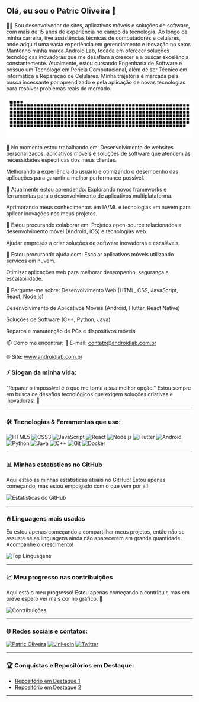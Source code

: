 ## Olá, eu sou o Patric Oliveira 👋
👨‍💻 Sou desenvolvedor de sites, aplicativos móveis e soluções de software, com mais de 15 anos de experiência no campo da tecnologia. Ao longo da minha carreira, tive assistências técnicas de computadores e celulares, onde adquiri uma vasta experiência em gerenciamento e inovação no setor.  Mantenho minha marca Android Lab, focada em oferecer soluções tecnológicas inovadoras que me desafiam a crescer e a buscar excelência constantemente. Atualmente, estou cursando Engenharia de Software e possuo um Tecnólogo em Perícia Computacional, além de ser Técnico em Informática e Reparação de Celulares. Minha trajetória é marcada pela busca incessante por aprendizado e pela aplicação de novas tecnologias para resolver problemas reais do mercado.

<img src="https://raw.githubusercontent.com/platane/snk/output/github-contribution-grid-snake-dark.svg" alt="GitHub Contribution Snake">



🔭 No momento estou trabalhando em:
Desenvolvimento de websites personalizados, aplicativos móveis e soluções de software que atendem às necessidades específicas dos meus clientes.

Melhorando a experiência do usuário e otimizando o desempenho das aplicações para garantir a melhor performance possível.

🌱 Atualmente estou aprendendo:
Explorando novos frameworks e ferramentas para o desenvolvimento de aplicativos multiplataforma.

Aprimorando meus conhecimentos em IA/ML e tecnologias em nuvem para aplicar inovações nos meus projetos.

👯 Estou procurando colaborar em:
Projetos open-source relacionados a desenvolvimento móvel (Android, iOS) e tecnologias web.

Ajudar empresas a criar soluções de software inovadoras e escaláveis.

🤔 Estou procurando ajuda com:
Escalar aplicativos móveis utilizando serviços em nuvem.

Otimizar aplicações web para melhorar desempenho, segurança e escalabilidade.

💬 Pergunte-me sobre:
Desenvolvimento Web (HTML, CSS, JavaScript, React, Node.js)

Desenvolvimento de Aplicativos Móveis (Android, Flutter, React Native)

Soluções de Software (C++, Python, Java)

Reparos e manutenção de PCs e dispositivos móveis.


📫 Como me encontrar:
📧 E-mail: contato@androidlab.com.br


🌐 Site: www.androidlab.com.br


### ⚡ Slogan da minha vida:
"Reparar o impossível é o que me torna a sua melhor opção."
Estou sempre em busca de desafios tecnológicos que exigem soluções criativas e inovadoras! 🚀


---

### 🛠 Tecnologias & Ferramentas que uso:
![HTML5](https://img.shields.io/badge/-HTML5-E34F26?style=flat&logo=html5&logoColor=fff)
![CSS3](https://img.shields.io/badge/-CSS3-1572B6?style=flat&logo=css3&logoColor=fff)
![JavaScript](https://img.shields.io/badge/-JavaScript-F7DF1E?style=flat&logo=javascript&logoColor=000)
![React](https://img.shields.io/badge/-React-61DAFB?style=flat&logo=react&logoColor=000)
![Node.js](https://img.shields.io/badge/-Node.js-339933?style=flat&logo=node.js&logoColor=fff)
![Flutter](https://img.shields.io/badge/-Flutter-02569B?style=flat&logo=flutter&logoColor=fff)
![Android](https://img.shields.io/badge/-Android-3DDC84?style=flat&logo=android&logoColor=fff)
![Python](https://img.shields.io/badge/-Python-3776AB?style=flat&logo=python&logoColor=fff)
![Java](https://img.shields.io/badge/-Java-007396?style=flat&logo=java&logoColor=fff)
![C++](https://img.shields.io/badge/-C++-00599C?style=flat&logo=cplusplus&logoColor=fff)
![Git](https://img.shields.io/badge/-Git-F05032?style=flat&logo=git&logoColor=fff)
![Docker](https://img.shields.io/badge/-Docker-2496ED?style=flat&logo=docker&logoColor=fff)

---

### 📊 Minhas estatísticas no GitHub

Aqui estão as minhas estatísticas atuais no GitHub! Estou apenas começando, mas estou empolgado com o que vem por aí!

![Estatísticas do GitHub](https://patricoliveira.com.br/svg/informa%C3%A7%C3%B5es-git.svg)

---

### 🔥 Linguagens mais usadas

Eu estou apenas começando a compartilhar meus projetos, então não se assuste se as linguagens ainda não aparecerem em grande quantidade. Acompanhe o crescimento!

![Top Linguagens](https://skillicons.dev/icons?i=py,js,java,kotlin,dart,cs,php,ruby,perl,html,css,powershell,react,nextjs,nestjs,angular,flutter,laravel,bootstrap,tailwind,materialui,htmx,vscode,androidstudio,idea,phpstorm,visualstudio,sublime,bitbucket,git,gitlab,yarn,npm,pnpm,gradle,docker,heroku,vercel,aws,azure,firebase,cloudflare,openstack,supabase,mongodb,mysql,postgres,sqlite,redis,windows,linux,ubuntu,debian,arch,kali,raspberrypi,apple,ps,ai,ae,au,autocad,bots,rocket,stackoverflow,pr,nginx&theme=light)

---

### 📈 Meu progresso nas contribuições

Aqui está o meu progresso! Estou apenas começando a contribuir, mas em breve espero ver mais cor no gráfico. 🚀

![Contribuições](https://patricoliveira.com.br/svg/contribuicao.svg)

---

### 🌐 Redes sociais e contatos:

[![Patric Oliveira](https://img.shields.io/badge/Patric_Oliveira-1DA1F2?style=flat&logo=dev.to&logoColor=fff)](https://patricoliveira.com.br)
[![LinkedIn](https://img.shields.io/badge/LinkedIn-0077B5?style=flat&logo=linkedin&logoColor=fff)](https://www.linkedin.com/in/patricoliveira/)
[![Twitter](https://img.shields.io/badge/Twitter-1DA1F2?style=flat&logo=twitter&logoColor=fff)](https://twitter.com/androidlabbr)

---

### 🏆 Conquistas e Repositórios em Destaque:

- [Repositório em Destaque 1](https://github.com/androidlabbr/projeto1)
- [Repositório em Destaque 2](https://github.com/androidlabbr/projeto2)

---
